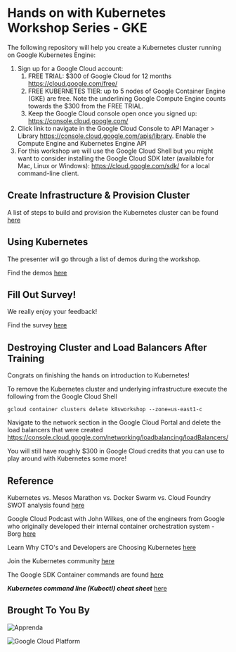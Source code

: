 # Hands on with Kubernetes Workshop Series - GKE

The following repository will help you create a Kubernetes cluster running on Google Kubernetes Engine:

1. Sign up for a Google Cloud account:
    1. FREE TRIAL: $300 of Google Cloud for 12 months https://cloud.google.com/free/
    2. FREE KUBERNETES TIER: up to 5 nodes of Google Container Engine (GKE) are free. Note the underlining Google Compute Engine counts towards the $300 from the FREE TRIAL. 
    3. Keep the Google Cloud console open once you signed up: https://console.cloud.google.com/ 
2. Click link to navigate in the Google Cloud Console to API Manager > Library https://console.cloud.google.com/apis/library. Enable the Compute Engine and Kubernetes Engine API
3. For this workshop we will use the Google Cloud Shell but you might want to consider installing the Google Cloud SDK later (available for Mac, Linux or Windows): https://cloud.google.com/sdk/ for a local command-line client. 


## Create Infrastructure & Provision Cluster

A list of steps to build and provision the Kubernetes cluster can be found [here](docs/3-build-cluster.md)

## Using Kubernetes

The presenter will go through a list of demos during the workshop.

Find the demos [here](docs/demos)

## Fill Out Survey! 

We really enjoy your feedback! 

Find the survey [here](https://goo.gl/forms/xleficwP525Y7nXY2)

## Destroying Cluster and Load Balancers After Training

Congrats on finishing the hands on introduction to Kubernetes!

To remove the Kubernetes cluster and underlying infrastructure execute the following from the Google Cloud Shell

```
gcloud container clusters delete k8sworkshop --zone=us-east1-c
```

Navigate to the network section in the Google Cloud Portal and delete the load balancers that were created https://console.cloud.google.com/networking/loadbalancing/loadBalancers/ 

You will still have roughly $300 in Google Cloud credits that you can use to play around with Kubernetes some more!

## Reference

Kubernetes vs. Mesos Marathon vs. Docker Swarm vs. Cloud Foundry SWOT analysis found [here](https://apprenda.com/white-papers/container-orchestration-comparison-guide/)

Google Cloud Podcast with John Wilkes, one of the engineers from Google who originally developed their internal container orchestration system - Borg [here](https://www.gcppodcast.com/post/episode-46-borg-and-k8s-with-john-wilkes/)

Learn Why CTO's and Developers are Choosing Kubernetes [here](https://apprenda.com/why-kubernetes/)

Join the Kubernetes community [here](https://github.com/apprenda/hands-on-with-kubernetes-gke/blob/master/community.md)

The Google SDK Container commands are found [here](https://cloud.google.com/sdk/gcloud/reference/container/)

***Kubernetes command line (Kubectl) cheat sheet*** [here](https://kubernetes.io/docs/user-guide/kubectl-cheatsheet/)


## Brought To You By

![Apprenda](https://upload.wikimedia.org/wikipedia/commons/c/cc/Apprenda_logo.png)

![Google Cloud Platform](https://cloud.google.com/_static/1c93cfc82f/images/cloud/gcp-logo.svg)


